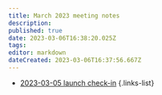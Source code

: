```yaml
---
title: March 2023 meeting notes
description: 
published: true
date: 2023-03-06T16:38:20.025Z
tags: 
editor: markdown
dateCreated: 2023-03-06T16:37:56.667Z
---
```


- [2023-03-05 launch check-in](/meeting-notes/2023-03/2023-03-05-launch-check-in)
{.links-list}